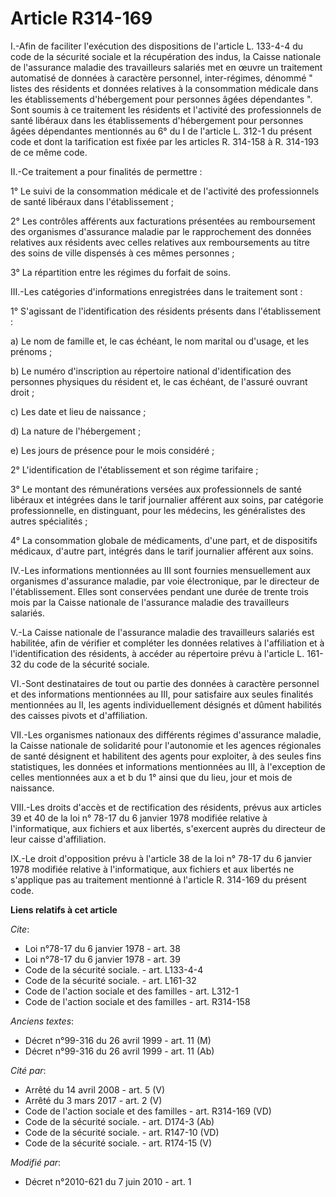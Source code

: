 # Article R314-169

I.-Afin de faciliter l'exécution des dispositions de l'article L. 133-4-4 du code de la sécurité sociale et la récupération
des indus, la Caisse nationale de l'assurance maladie des travailleurs salariés met en œuvre un traitement automatisé de
données à caractère personnel, inter-régimes, dénommé " listes des résidents et données relatives à la consommation médicale
dans les établissements d'hébergement pour personnes âgées dépendantes ". Sont soumis à ce traitement les résidents et
l'activité des professionnels de santé libéraux dans les établissements d'hébergement pour personnes âgées dépendantes
mentionnés au 6° du I de l'article L. 312-1 du présent code et dont la tarification est fixée par les articles R. 314-158 à
R. 314-193 de ce même code. 

II.-Ce traitement a pour finalités de permettre : 

1° Le suivi de la consommation médicale et de l'activité des professionnels de santé libéraux dans l'établissement ; 

2° Les contrôles afférents aux facturations présentées au remboursement des organismes d'assurance maladie par le
rapprochement des données relatives aux résidents avec celles relatives aux remboursements au titre des soins de ville
dispensés à ces mêmes personnes ; 

3° La répartition entre les régimes du forfait de soins. 

III.-Les catégories d'informations enregistrées dans le traitement sont : 

1° S'agissant de l'identification des résidents présents dans l'établissement : 

a) Le nom de famille et, le cas échéant, le nom marital ou d'usage, et les prénoms ; 

b) Le numéro d'inscription au répertoire national d'identification des personnes physiques du résident et, le cas échéant, de
l'assuré ouvrant droit ; 

c) Les date et lieu de naissance ; 

d) La nature de l'hébergement ; 

e) Les jours de présence pour le mois considéré ; 

2° L'identification de l'établissement et son régime tarifaire ; 

3° Le montant des rémunérations versées aux professionnels de santé libéraux et intégrées dans le tarif journalier afférent
aux soins, par catégorie professionnelle, en distinguant, pour les médecins, les généralistes des autres spécialités ; 

4° La consommation globale de médicaments, d'une part, et de dispositifs médicaux, d'autre part, intégrés dans le tarif
journalier afférent aux soins. 

IV.-Les informations mentionnées au III sont fournies mensuellement aux organismes d'assurance maladie, par voie
électronique, par le directeur de l'établissement. Elles sont conservées pendant une durée de trente trois mois par la Caisse
nationale de l'assurance maladie des travailleurs salariés.

V.-La Caisse nationale de l'assurance maladie des travailleurs salariés est habilitée, afin de vérifier et compléter les
données relatives à l'affiliation et à l'identification des résidents, à accéder au répertoire prévu à l'article L. 161-32 du
code de la sécurité sociale. 

VI.-Sont destinataires de tout ou partie des données à caractère personnel et des informations mentionnées au III, pour
satisfaire aux seules finalités mentionnées au II, les agents individuellement désignés et dûment habilités des caisses
pivots et d'affiliation. 

VII.-Les organismes nationaux des différents régimes d'assurance maladie, la Caisse nationale de solidarité pour l'autonomie
et les agences régionales de santé désignent et habilitent des agents pour exploiter, à des seules fins statistiques, les
données et informations mentionnées au III, à l'exception de celles mentionnées aux a et b du 1° ainsi que du lieu, jour et
mois de naissance. 

VIII.-Les droits d'accès et de rectification des résidents, prévus aux articles 39 et 40 de la loi n° 78-17 du 6 janvier 1978
modifiée relative à l'informatique, aux fichiers et aux libertés, s'exercent auprès du directeur de leur caisse
d'affiliation. 

IX.-Le droit d'opposition prévu à l'article 38 de la loi n° 78-17 du 6 janvier 1978 modifiée relative à l'informatique, aux
fichiers et aux libertés ne s'applique pas au traitement mentionné à l'article R. 314-169 du présent code.

**Liens relatifs à cet article**

_Cite_:

  - Loi n°78-17 du 6 janvier 1978 - art. 38
  - Loi n°78-17 du 6 janvier 1978 - art. 39
  - Code de la sécurité sociale. - art. L133-4-4
  - Code de la sécurité sociale. - art. L161-32
  - Code de l'action sociale et des familles - art. L312-1
  - Code de l'action sociale et des familles - art. R314-158

_Anciens textes_:

  - Décret n°99-316 du 26 avril 1999 - art. 11 (M)
  - Décret n°99-316 du 26 avril 1999 - art. 11 (Ab)

_Cité par_:

  - Arrêté du 14 avril 2008 - art. 5 (V)
  - Arrêté du 3 mars 2017 - art. 2 (V)
  - Code de l'action sociale et des familles - art. R314-169 (VD)
  - Code de la sécurité sociale. - art. D174-3 (Ab)
  - Code de la sécurité sociale. - art. R147-10 (VD)
  - Code de la sécurité sociale. - art. R174-15 (V)

_Modifié par_:

  - Décret n°2010-621 du 7 juin 2010 - art. 1
